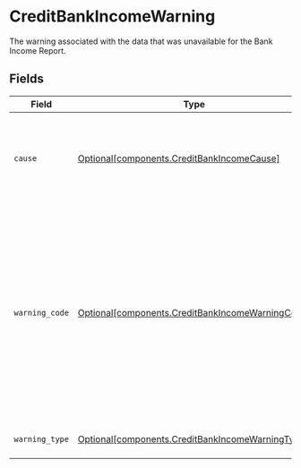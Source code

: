 # CreditBankIncomeWarning

The warning associated with the data that was unavailable for the Bank Income Report.


## Fields

| Field                                                                                                                                                                                                                                                                                                                                                                                                                    | Type                                                                                                                                                                                                                                                                                                                                                                                                                     | Required                                                                                                                                                                                                                                                                                                                                                                                                                 | Description                                                                                                                                                                                                                                                                                                                                                                                                              |
| ------------------------------------------------------------------------------------------------------------------------------------------------------------------------------------------------------------------------------------------------------------------------------------------------------------------------------------------------------------------------------------------------------------------------ | ------------------------------------------------------------------------------------------------------------------------------------------------------------------------------------------------------------------------------------------------------------------------------------------------------------------------------------------------------------------------------------------------------------------------ | ------------------------------------------------------------------------------------------------------------------------------------------------------------------------------------------------------------------------------------------------------------------------------------------------------------------------------------------------------------------------------------------------------------------------ | ------------------------------------------------------------------------------------------------------------------------------------------------------------------------------------------------------------------------------------------------------------------------------------------------------------------------------------------------------------------------------------------------------------------------ |
| `cause`                                                                                                                                                                                                                                                                                                                                                                                                                  | [Optional[components.CreditBankIncomeCause]](../../models/shared/creditbankincomecause.md)                                                                                                                                                                                                                                                                                                                               | :heavy_minus_sign:                                                                                                                                                                                                                                                                                                                                                                                                       | An error object and associated `item_id` used to identify a specific Item and error when a batch operation operating on multiple Items has encountered an error in one of the Items.                                                                                                                                                                                                                                     |
| `warning_code`                                                                                                                                                                                                                                                                                                                                                                                                           | [Optional[components.CreditBankIncomeWarningCode]](../../models/shared/creditbankincomewarningcode.md)                                                                                                                                                                                                                                                                                                                   | :heavy_minus_sign:                                                                                                                                                                                                                                                                                                                                                                                                       | The warning code identifies a specific kind of warning.<br/>`IDENTITY_UNAVAILABLE`: Unable to extract identity for the Item<br/>`TRANSACTIONS_UNAVAILABLE`: Unable to extract transactions for the Item<br/>`ITEM_UNAPPROVED`: User exited flow before giving permission to share data for the Item<br/>`REPORT_DELETED`: Report deleted due to customer or consumer request<br/>`DATA_UNAVAILABLE`: No relevant data was found for the Item |
| `warning_type`                                                                                                                                                                                                                                                                                                                                                                                                           | [Optional[components.CreditBankIncomeWarningType]](../../models/shared/creditbankincomewarningtype.md)                                                                                                                                                                                                                                                                                                                   | :heavy_minus_sign:                                                                                                                                                                                                                                                                                                                                                                                                       | The warning type which will always be `BANK_INCOME_WARNING`.                                                                                                                                                                                                                                                                                                                                                             |